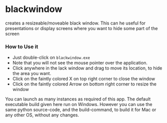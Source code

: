 # blackwindow
creates a resizeable/moveable black window. This can he useful for presentations or display screens where you want to hide some part of the screen

### How to Use it
- Just double-click on `blackwindow.exe`
- Note that you will not see the mouse pointer over the application.
- Click anywhere in the lack window and drag to move its location, to hide the area you want.
- Click on the faintly colored X on top right corner to close the window
- Click on the faintly colored Arrow on bottom right corner to resize the window

You can launch as many instances as required of this app.
The default executable build given here run on Windows. However you can use the same python source-code, and the build-command, to build it for Mac or any other OS, without any changes.
